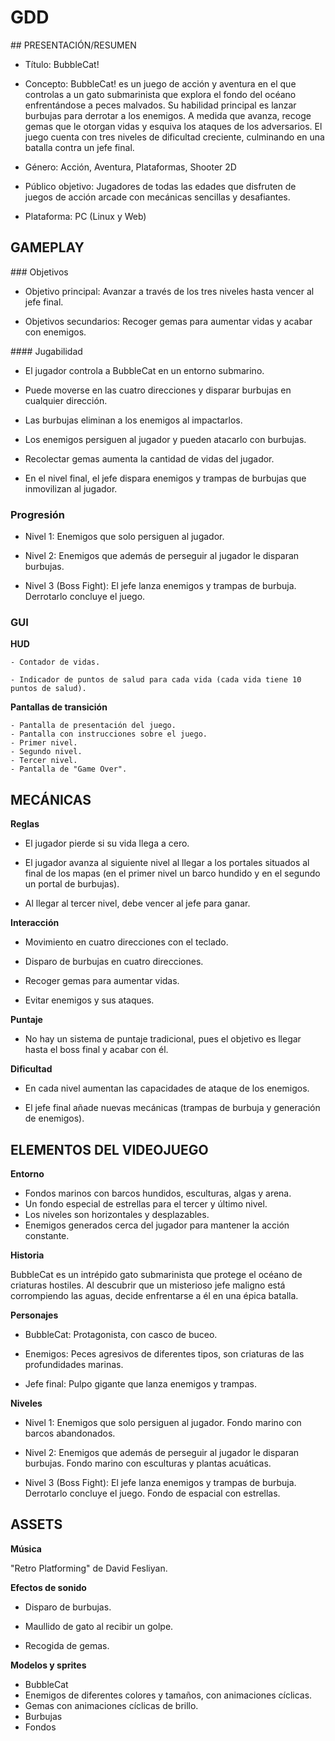 # GDD

## PRESENTACIÓN/RESUMEN

- Título: BubbleCat!

- Concepto: BubbleCat! es un juego de acción y aventura en el que controlas a un gato submarinista que explora el fondo del océano enfrentándose a peces malvados. Su habilidad principal es lanzar burbujas para derrotar a los enemigos. A medida que avanza, recoge gemas que le otorgan vidas y esquiva los ataques de los adversarios. El juego cuenta con tres niveles de dificultad creciente, culminando en una batalla contra un jefe final.

- Género: Acción, Aventura, Plataformas, Shooter 2D

- Público objetivo: Jugadores de todas las edades que disfruten de juegos de acción arcade con mecánicas sencillas y desafiantes.

- Plataforma: PC (Linux y Web)
 
## GAMEPLAY

### Objetivos

- Objetivo principal: Avanzar a través de los tres niveles hasta vencer al jefe final.

- Objetivos secundarios: Recoger gemas para aumentar vidas y acabar con enemigos.

#### Jugabilidad

- El jugador controla a BubbleCat en un entorno submarino.

- Puede moverse en las cuatro direcciones y disparar burbujas en cualquier dirección.

- Las burbujas eliminan a los enemigos al impactarlos.

- Los enemigos persiguen al jugador y pueden atacarlo con burbujas.

- Recolectar gemas aumenta la cantidad de vidas del jugador.

- En el nivel final, el jefe dispara enemigos y trampas de burbujas que inmovilizan al jugador.

### Progresión

- Nivel 1: Enemigos que solo persiguen al jugador.

- Nivel 2: Enemigos que además de perseguir al jugador le disparan burbujas.

- Nivel 3 (Boss Fight): El jefe lanza enemigos y trampas de burbuja. Derrotarlo concluye el juego.

### GUI

**HUD**

    - Contador de vidas.

    - Indicador de puntos de salud para cada vida (cada vida tiene 10 puntos de salud).

**Pantallas de transición**

    - Pantalla de presentación del juego.
    - Pantalla con instrucciones sobre el juego.
    - Primer nivel.
    - Segundo nivel.
    - Tercer nivel.
    - Pantalla de "Game Over".

## MECÁNICAS

**Reglas**

- El jugador pierde si su vida llega a cero.

- El jugador avanza al siguiente nivel al llegar a los portales situados al final de los mapas (en el primer nivel un barco hundido y en el segundo un portal de burbujas).

- Al llegar al tercer nivel, debe vencer al jefe para ganar.

**Interacción**

- Movimiento en cuatro direcciones con el teclado.

- Disparo de burbujas en cuatro direcciones.

- Recoger gemas para aumentar vidas.

- Evitar enemigos y sus ataques.

**Puntaje**

- No hay un sistema de puntaje tradicional, pues el objetivo es llegar hasta el boss final y acabar con él.

**Dificultad**

- En cada nivel aumentan las capacidades de ataque de los enemigos.

- El jefe final añade nuevas mecánicas (trampas de burbuja y generación de enemigos).

## ELEMENTOS DEL VIDEOJUEGO

**Entorno**

- Fondos marinos con barcos hundidos, esculturas, algas y arena.
- Un fondo especial de estrellas para el tercer y último nivel.
- Los niveles son horizontales y desplazables.
- Enemigos generados cerca del jugador para mantener la acción constante.

**Historia**

BubbleCat es un intrépido gato submarinista que protege el océano de criaturas hostiles. Al descubrir que un misterioso jefe maligno está corrompiendo las aguas, decide enfrentarse a él en una épica batalla.

**Personajes**

- BubbleCat: Protagonista, con casco de buceo.

- Enemigos: Peces agresivos de diferentes tipos, son criaturas de las profundidades marinas.

- Jefe final: Pulpo gigante que lanza enemigos y trampas.

**Niveles**

- Nivel 1: Enemigos que solo persiguen al jugador. Fondo marino con barcos abandonados.

- Nivel 2: Enemigos que además de perseguir al jugador le disparan burbujas. Fondo marino con esculturas y plantas acuáticas.

- Nivel 3 (Boss Fight): El jefe lanza enemigos y trampas de burbuja. Derrotarlo concluye el juego. Fondo de espacial con estrellas.

## ASSETS

**Música** 

"Retro Platforming" de David Fesliyan.

**Efectos de sonido**

- Disparo de burbujas.

- Maullido de gato al recibir un golpe.

- Recogida de gemas.

**Modelos y sprites**

- BubbleCat
- Enemigos de diferentes colores y tamaños, con animaciones cíclicas.
- Gemas con animaciones cíclicas de brillo.
- Burbujas
- Fondos